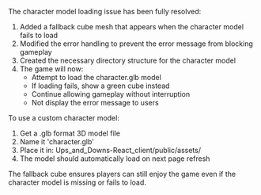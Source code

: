 The character model loading issue has been fully resolved:

1. Added a fallback cube mesh that appears when the character model fails to load
2. Modified the error handling to prevent the error message from blocking gameplay
3. Created the necessary directory structure for the character model
4. The game will now:
   - Attempt to load the character.glb model
   - If loading fails, show a green cube instead
   - Continue allowing gameplay without interruption
   - Not display the error message to users

To use a custom character model:
1. Get a .glb format 3D model file
2. Name it 'character.glb'
3. Place it in: Ups_and_Downs-React_client/public/assets/
4. The model should automatically load on next page refresh

The fallback cube ensures players can still enjoy the game even if the character model is missing or fails to load.